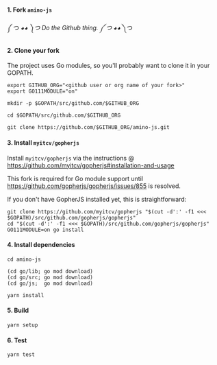 #### 1. Fork `amino-js`

༼ つ ◕_◕ ༽つ Do the Github thing. ༼ つ ◕_◕ ༽つ

#### 2. Clone your fork

The project uses Go modules, so you'll probably want to clone it in your GOPATH.

```shell
export GITHUB_ORG="<github user or org name of your fork>"
export GO111MODULE="on"

mkdir -p $GOPATH/src/github.com/$GITHUB_ORG

cd $GOPATH/src/github.com/$GITHUB_ORG

git clone https://github.com/$GITHUB_ORG/amino-js.git
```

#### 3. Install `myitcv/gopherjs`

Install `myitcv/gopherjs` via the instructions @ https://github.com/myitcv/gopherjs#installation-and-usage

This fork is required for Go module support until https://github.com/gopherjs/gopherjs/issues/855 is resolved.

If you don't have GopherJS installed yet, this is straightforward:

```shell
git clone https://github.com/myitcv/gopherjs "$(cut -d':' -f1 <<< $GOPATH)/src/github.com/gopherjs/gopherjs"
cd "$(cut -d':' -f1 <<< $GOPATH)/src/github.com/gopherjs/gopherjs"
GO111MODULE=on go install
```

#### 4. Install dependencies

```shell
cd amino-js

(cd go/lib; go mod download)
(cd go/src; go mod download)
(cd go/js;  go mod download)

yarn install
```

#### 5. Build

```shell
yarn setup
```

#### 6. Test

```shell
yarn test
```
